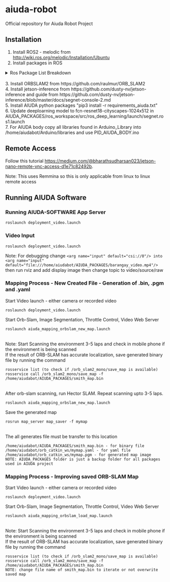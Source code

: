 # aiuda-robot
Official repository for Aiuda Robot Project

## Installation
1. Install ROS2 - melodic from http://wiki.ros.org/melodic/Installation/Ubuntu
2. Install packages in ROS
<details>
<summary>Ros Package List Breakdown</summary>
<br>ORB_SLAM2 /opt/ros/melodic/share/ORB_SLAM2
<br>actionlib /opt/ros/melodic/share/actionlib
<br>actionlib_msgs /opt/ros/melodic/share/actionlib_msgs
<br>actionlib_tutorials /opt/ros/melodic/share/actionlib_tutorials
<br>aiuda_body_serial /home/aiudabot/AIUDA_PACKAGES/arduino_body_serial/src/aiuda_body_serial
<br>aiuda_throttle_package /home/aiudabot/AIUDA_PACKAGES/opencv_ros_package/src/aiuda_throttle_package
<br>aiudastarter /home/aiudabot/AIUDA_PACKAGES/AIUDA_STARTER/src/aiudastarter
<br>amcl /opt/ros/melodic/share/amcl
<br>angles /opt/ros/melodic/share/angles
<br>async_web_server_cpp /opt/ros/melodic/share/async_web_server_cpp
<br>base_local_planner /opt/ros/melodic/share/base_local_planner
<br>bond /opt/ros/melodic/share/bond
<br>bondcpp /opt/ros/melodic/share/bondcpp
<br>bondpy /opt/ros/melodic/share/bondpy
<br>camera_calibration /opt/ros/melodic/share/camera_calibration
<br>camera_calibration_parsers /opt/ros/melodic/share/camera_calibration_parsers
<br>camera_info_manager /opt/ros/melodic/share/camera_info_manager
<br>carrot_planner /opt/ros/melodic/share/carrot_planner
<br>catkin /opt/ros/melodic/share/catkin
<br>class_loader /opt/ros/melodic/share/class_loader
<br>clear_costmap_recovery /opt/ros/melodic/share/clear_costmap_recovery
<br>clock_relay /opt/ros/melodic/share/clock_relay
<br>cmake_modules /opt/ros/melodic/share/cmake_modules
<br>compressed_depth_image_transport /opt/ros/melodic/share/compressed_depth_image_transport
<br>compressed_image_transport /opt/ros/melodic/share/compressed_image_transport
<br>control_msgs /opt/ros/melodic/share/control_msgs
<br>control_toolbox /opt/ros/melodic/share/control_toolbox
<br>controller_interface /opt/ros/melodic/share/controller_interface
<br>controller_manager /opt/ros/melodic/share/controller_manager
<br>controller_manager_msgs /opt/ros/melodic/share/controller_manager_msgs
<br>costmap_2d /opt/ros/melodic/share/costmap_2d
<br>cpp_common /opt/ros/melodic/share/cpp_common
<br>cv_bridge /opt/ros/melodic/share/cv_bridge
<br>depth_image_proc /opt/ros/melodic/share/depth_image_proc
<br>diagnostic_aggregator /opt/ros/melodic/share/diagnostic_aggregator
<br>diagnostic_analysis /opt/ros/melodic/share/diagnostic_analysis
<br>diagnostic_common_diagnostics /opt/ros/melodic/share/diagnostic_common_diagnostics
<br>diagnostic_msgs /opt/ros/melodic/share/diagnostic_msgs
<br>diagnostic_updater /opt/ros/melodic/share/diagnostic_updater
<br>diff_drive_controller /opt/ros/melodic/share/diff_drive_controller
<br>dwa_local_planner /opt/ros/melodic/share/dwa_local_planner
<br>dynamic_reconfigure /opt/ros/melodic/share/dynamic_reconfigure
<br>eigen_conversions /opt/ros/melodic/share/eigen_conversions
<br>fake_localization /opt/ros/melodic/share/fake_localization
<br>filters /opt/ros/melodic/share/filters
<br>forward_command_controller /opt/ros/melodic/share/forward_command_controller
<br>gazebo_dev /opt/ros/melodic/share/gazebo_dev
<br>gazebo_msgs /opt/ros/melodic/share/gazebo_msgs
<br>gazebo_plugins /opt/ros/melodic/share/gazebo_plugins
<br>gazebo_ros /opt/ros/melodic/share/gazebo_ros
<br>gazebo_ros_control /opt/ros/melodic/share/gazebo_ros_control
<br>gencpp /opt/ros/melodic/share/gencpp
<br>geneus /opt/ros/melodic/share/geneus
<br>genlisp /opt/ros/melodic/share/genlisp
<br>genmsg /opt/ros/melodic/share/genmsg
<br>gennodejs /opt/ros/melodic/share/gennodejs
<br>genpy /opt/ros/melodic/share/genpy
<br>geographic_msgs /opt/ros/melodic/share/geographic_msgs
<br>geometry_msgs /opt/ros/melodic/share/geometry_msgs
<br>gl_dependency /opt/ros/melodic/share/gl_dependency
<br>global_planner /opt/ros/melodic/share/global_planner
<br>gmapping /opt/ros/melodic/share/gmapping
<br>hardware_interface /opt/ros/melodic/share/hardware_interface
<br>hector_compressed_map_transport /home/aiudabot/AIUDA_PACKAGES/hector_slam_package/src/hector_slam/hector_compressed_map_transport
<br>hector_geotiff /home/aiudabot/AIUDA_PACKAGES/hector_slam_package/src/hector_slam/hector_geotiff
<br>hector_geotiff_launch /home/aiudabot/AIUDA_PACKAGES/hector_slam_package/src/hector_slam/hector_geotiff_launch
<br>hector_geotiff_plugins /home/aiudabot/AIUDA_PACKAGES/hector_slam_package/src/hector_slam/hector_geotiff_plugins
<br>hector_imu_attitude_to_tf /home/aiudabot/AIUDA_PACKAGES/hector_slam_package/src/hector_slam/hector_imu_attitude_to_tf
<br>hector_imu_tools /home/aiudabot/AIUDA_PACKAGES/hector_slam_package/src/hector_slam/hector_imu_tools
<br>hector_map_server /home/aiudabot/AIUDA_PACKAGES/hector_slam_package/src/hector_slam/hector_map_server
<br>hector_map_tools /home/aiudabot/AIUDA_PACKAGES/hector_slam_package/src/hector_slam/hector_map_tools
<br>hector_mapping /home/aiudabot/AIUDA_PACKAGES/hector_slam_package/src/hector_slam/hector_mapping
<br>hector_marker_drawing /home/aiudabot/AIUDA_PACKAGES/hector_slam_package/src/hector_slam/hector_marker_drawing
<br>hector_nav_msgs /home/aiudabot/AIUDA_PACKAGES/hector_slam_package/src/hector_slam/hector_nav_msgs
<br>hector_slam_launch /home/aiudabot/AIUDA_PACKAGES/hector_slam_package/src/hector_slam/hector_slam_launch
<br>hector_trajectory_server /home/aiudabot/AIUDA_PACKAGES/hector_slam_package/src/hector_slam/hector_trajectory_server
<br>husky_base /home/aiudabot/AIUDA_PACKAGES/husky_ros_package/src/husky/husky_base
<br>husky_bringup /home/aiudabot/AIUDA_PACKAGES/husky_ros_package/src/husky/husky_bringup
<br>husky_control /home/aiudabot/AIUDA_PACKAGES/husky_ros_package/src/husky/husky_control
<br>husky_description /home/aiudabot/AIUDA_PACKAGES/husky_ros_package/src/husky/husky_description
<br>husky_gazebo /home/aiudabot/AIUDA_PACKAGES/husky_ros_package/src/husky/husky_gazebo
<br>husky_msgs /home/aiudabot/AIUDA_PACKAGES/husky_ros_package/src/husky/husky_msgs
<br>husky_navigation /home/aiudabot/AIUDA_PACKAGES/husky_ros_package/src/husky/husky_navigation
<br>husky_viz /home/aiudabot/AIUDA_PACKAGES/husky_ros_package/src/husky/husky_viz
<br>image_geometry /opt/ros/melodic/share/image_geometry
<br>image_proc /opt/ros/melodic/share/image_proc
<br>image_publisher /opt/ros/melodic/share/image_publisher
<br>image_rotate /opt/ros/melodic/share/image_rotate
<br>image_transport /opt/ros/melodic/share/image_transport
<br>image_view /opt/ros/melodic/share/image_view
<br>imu_complementary_filter /opt/ros/melodic/share/imu_complementary_filter
<br>interactive_marker_tutorials /opt/ros/melodic/share/interactive_marker_tutorials
<br>interactive_marker_twist_server /opt/ros/melodic/share/interactive_marker_twist_server
<br>interactive_markers /opt/ros/melodic/share/interactive_markers
<br>joint_limits_interface /opt/ros/melodic/share/joint_limits_interface
<br>joint_state_controller /opt/ros/melodic/share/joint_state_controller
<br>joint_state_publisher /opt/ros/melodic/share/joint_state_publisher
<br>joint_state_publisher_gui /opt/ros/melodic/share/joint_state_publisher_gui
<br>joint_trajectory_controller /opt/ros/melodic/share/joint_trajectory_controller
<br>joy /opt/ros/melodic/share/joy
<br>kdl_conversions /opt/ros/melodic/share/kdl_conversions
<br>kdl_parser /opt/ros/melodic/share/kdl_parser
<br>kdl_parser_py /opt/ros/melodic/share/kdl_parser_py
<br>laser_assembler /opt/ros/melodic/share/laser_assembler
<br>laser_filters /opt/ros/melodic/share/laser_filters
<br>laser_geometry /opt/ros/melodic/share/laser_geometry
<br>librviz_tutorial /opt/ros/melodic/share/librviz_tutorial
<br>lms1xx /opt/ros/melodic/share/lms1xx
<br>map_msgs /opt/ros/melodic/share/map_msgs
<br>map_server /opt/ros/melodic/share/map_server
<br>master_discovery_fkie /opt/ros/melodic/share/master_discovery_fkie
<br>master_sync_fkie /opt/ros/melodic/share/master_sync_fkie
<br>media_export /opt/ros/melodic/share/media_export
<br>message_filters /opt/ros/melodic/share/message_filters
<br>message_generation /opt/ros/melodic/share/message_generation
<br>message_relay /opt/ros/melodic/share/message_relay
<br>message_runtime /opt/ros/melodic/share/message_runtime
<br>mk /opt/ros/melodic/share/mk
<br>move_base /opt/ros/melodic/share/move_base
<br>move_base_msgs /opt/ros/melodic/share/move_base_msgs
<br>move_slow_and_clear /opt/ros/melodic/share/move_slow_and_clear
<br>mpu_6050_driver /home/aiudabot/AIUDA_PACKAGES/mpu_ws/src/mpu_6050_driver
<br>multimaster_launch /opt/ros/melodic/share/multimaster_launch
<br>multimaster_msgs /opt/ros/melodic/share/multimaster_msgs
<br>multimaster_msgs_fkie /opt/ros/melodic/share/multimaster_msgs_fkie
<br>nav_core /opt/ros/melodic/share/nav_core
<br>nav_msgs /opt/ros/melodic/share/nav_msgs
<br>navfn /opt/ros/melodic/share/navfn
<br>nodelet /opt/ros/melodic/share/nodelet
<br>nodelet_topic_tools /opt/ros/melodic/share/nodelet_topic_tools
<br>nodelet_tutorial_math /opt/ros/melodic/share/nodelet_tutorial_math
<br>openslam_gmapping /opt/ros/melodic/share/openslam_gmapping
<br>orb_slam2_ros /home/aiudabot/orb_catkin_ws/src/orb_slam_2_ros
<br>orocos_kdl /opt/ros/melodic/share/orocos_kdl
<br>pcl_conversions /opt/ros/melodic/share/pcl_conversions
<br>pcl_msgs /opt/ros/melodic/share/pcl_msgs
<br>pcl_ros /opt/ros/melodic/share/pcl_ros
<br>pluginlib /opt/ros/melodic/share/pluginlib
<br>pluginlib_tutorials /opt/ros/melodic/share/pluginlib_tutorials
<br>pointcloud_to_laserscan /opt/ros/melodic/share/pointcloud_to_laserscan
<br>polled_camera /opt/ros/melodic/share/polled_camera
<br>position_controllers /opt/ros/melodic/share/position_controllers
<br>postal_goal_ros /home/aiudabot/AIUDA_PACKAGES/postal_goal_ws/src/postal_goal_ros
<br>python_orocos_kdl /opt/ros/melodic/share/python_orocos_kdl
<br>python_qt_binding /opt/ros/melodic/share/python_qt_binding
<br>qt_dotgraph /opt/ros/melodic/share/qt_dotgraph
<br>qt_gui /opt/ros/melodic/share/qt_gui
<br>qt_gui_cpp /opt/ros/melodic/share/qt_gui_cpp
<br>qt_gui_py_common /opt/ros/melodic/share/qt_gui_py_common
<br>qwt_dependency /opt/ros/melodic/share/qwt_dependency
<br>realsense2_description /opt/ros/melodic/share/realsense2_description
<br>realtime_tools /opt/ros/melodic/share/realtime_tools
<br>resource_retriever /opt/ros/melodic/share/resource_retriever
<br>robot_localization /opt/ros/melodic/share/robot_localization
<br>robot_setup_tf /home/aiudabot/tf_catkin_ws/src/robot_setup_tf
<br>robot_state_publisher /opt/ros/melodic/share/robot_state_publisher
<br>ros_deep_learning /home/aiudabot/AIUDA_PACKAGES/ros_workspace/src/ros_deep_learning
<br>ros_environment /opt/ros/melodic/share/ros_environment
<br>rosbag /opt/ros/melodic/share/rosbag
<br>rosbag_migration_rule /opt/ros/melodic/share/rosbag_migration_rule
<br>rosbag_storage /opt/ros/melodic/share/rosbag_storage
<br>rosbash /opt/ros/melodic/share/rosbash
<br>rosboost_cfg /opt/ros/melodic/share/rosboost_cfg
<br>rosbuild /opt/ros/melodic/share/rosbuild
<br>rosclean /opt/ros/melodic/share/rosclean
<br>rosconsole /opt/ros/melodic/share/rosconsole
<br>rosconsole_bridge /opt/ros/melodic/share/rosconsole_bridge
<br>roscpp /opt/ros/melodic/share/roscpp
<br>roscpp_serialization /opt/ros/melodic/share/roscpp_serialization
<br>roscpp_traits /opt/ros/melodic/share/roscpp_traits
<br>roscpp_tutorials /opt/ros/melodic/share/roscpp_tutorials
<br>roscreate /opt/ros/melodic/share/roscreate
<br>rosgraph /opt/ros/melodic/share/rosgraph
<br>rosgraph_msgs /opt/ros/melodic/share/rosgraph_msgs
<br>roslang /opt/ros/melodic/share/roslang
<br>roslaunch /opt/ros/melodic/share/roslaunch
<br>roslib /opt/ros/melodic/share/roslib
<br>roslint /opt/ros/melodic/share/roslint
<br>roslisp /opt/ros/melodic/share/roslisp
<br>roslz4 /opt/ros/melodic/share/roslz4
<br>rosmake /opt/ros/melodic/share/rosmake
<br>rosmaster /opt/ros/melodic/share/rosmaster
<br>rosmsg /opt/ros/melodic/share/rosmsg
<br>rosnode /opt/ros/melodic/share/rosnode
<br>rosout /opt/ros/melodic/share/rosout
<br>rospack /opt/ros/melodic/share/rospack
<br>rosparam /opt/ros/melodic/share/rosparam
<br>rospy /opt/ros/melodic/share/rospy
<br>rospy_tutorials /opt/ros/melodic/share/rospy_tutorials
<br>rosservice /opt/ros/melodic/share/rosservice
<br>rostest /opt/ros/melodic/share/rostest
<br>rostime /opt/ros/melodic/share/rostime
<br>rostopic /opt/ros/melodic/share/rostopic
<br>rosunit /opt/ros/melodic/share/rosunit
<br>roswtf /opt/ros/melodic/share/roswtf
<br>rotate_recovery /opt/ros/melodic/share/rotate_recovery
<br>rqt_action /opt/ros/melodic/share/rqt_action
<br>rqt_bag /opt/ros/melodic/share/rqt_bag
<br>rqt_bag_plugins /opt/ros/melodic/share/rqt_bag_plugins
<br>rqt_console /opt/ros/melodic/share/rqt_console
<br>rqt_dep /opt/ros/melodic/share/rqt_dep
<br>rqt_graph /opt/ros/melodic/share/rqt_graph
<br>rqt_gui /opt/ros/melodic/share/rqt_gui
<br>rqt_gui_cpp /opt/ros/melodic/share/rqt_gui_cpp
<br>rqt_gui_py /opt/ros/melodic/share/rqt_gui_py
<br>rqt_image_view /opt/ros/melodic/share/rqt_image_view
<br>rqt_launch /opt/ros/melodic/share/rqt_launch
<br>rqt_logger_level /opt/ros/melodic/share/rqt_logger_level
<br>rqt_moveit /opt/ros/melodic/share/rqt_moveit
<br>rqt_msg /opt/ros/melodic/share/rqt_msg
<br>rqt_nav_view /opt/ros/melodic/share/rqt_nav_view
<br>rqt_plot /opt/ros/melodic/share/rqt_plot
<br>rqt_pose_view /opt/ros/melodic/share/rqt_pose_view
<br>rqt_publisher /opt/ros/melodic/share/rqt_publisher
<br>rqt_py_common /opt/ros/melodic/share/rqt_py_common
<br>rqt_py_console /opt/ros/melodic/share/rqt_py_console
<br>rqt_reconfigure /opt/ros/melodic/share/rqt_reconfigure
<br>rqt_robot_dashboard /opt/ros/melodic/share/rqt_robot_dashboard
<br>rqt_robot_monitor /opt/ros/melodic/share/rqt_robot_monitor
<br>rqt_robot_steering /opt/ros/melodic/share/rqt_robot_steering
<br>rqt_runtime_monitor /opt/ros/melodic/share/rqt_runtime_monitor
<br>rqt_rviz /opt/ros/melodic/share/rqt_rviz
<br>rqt_service_caller /opt/ros/melodic/share/rqt_service_caller
<br>rqt_shell /opt/ros/melodic/share/rqt_shell
<br>rqt_srv /opt/ros/melodic/share/rqt_srv
<br>rqt_tf_tree /opt/ros/melodic/share/rqt_tf_tree
<br>rqt_top /opt/ros/melodic/share/rqt_top
<br>rqt_topic /opt/ros/melodic/share/rqt_topic
<br>rqt_web /opt/ros/melodic/share/rqt_web
<br>rviz /opt/ros/melodic/share/rviz
<br>rviz_imu_plugin /opt/ros/melodic/share/rviz_imu_plugin
<br>rviz_plugin_tutorials /opt/ros/melodic/share/rviz_plugin_tutorials
<br>rviz_python_tutorial /opt/ros/melodic/share/rviz_python_tutorial
<br>self_test /opt/ros/melodic/share/self_test
<br>sensor_msgs /opt/ros/melodic/share/sensor_msgs
<br>set_point /home/aiudabot/AIUDA_PACKAGES/pose_estimate_ws/src/set_point
<br>shape_msgs /opt/ros/melodic/share/shape_msgs
<br>smach /opt/ros/melodic/share/smach
<br>smach_msgs /opt/ros/melodic/share/smach_msgs
<br>smach_ros /opt/ros/melodic/share/smach_ros
<br>smclib /opt/ros/melodic/share/smclib
<br>stage /opt/ros/melodic/share/stage
<br>stage_ros /opt/ros/melodic/share/stage_ros
<br>std_msgs /opt/ros/melodic/share/std_msgs
<br>std_srvs /opt/ros/melodic/share/std_srvs
<br>stereo_image_proc /opt/ros/melodic/share/stereo_image_proc
<br>stereo_msgs /opt/ros/melodic/share/stereo_msgs
<br>teleop_twist_joy /opt/ros/melodic/share/teleop_twist_joy
<br>teleop_twist_keyboard /home/aiudabot/AIUDA_PACKAGES/teleop_catkin_ws/src/teleop_twist_keyboard
<br>tf /opt/ros/melodic/share/tf
<br>tf2 /opt/ros/melodic/share/tf2
<br>tf2_eigen /opt/ros/melodic/share/tf2_eigen
<br>tf2_geometry_msgs /opt/ros/melodic/share/tf2_geometry_msgs
<br>tf2_kdl /opt/ros/melodic/share/tf2_kdl
<br>tf2_msgs /opt/ros/melodic/share/tf2_msgs
<br>tf2_py /opt/ros/melodic/share/tf2_py
<br>tf2_relay /opt/ros/melodic/share/tf2_relay
<br>tf2_ros /opt/ros/melodic/share/tf2_ros
<br>tf2_sensor_msgs /opt/ros/melodic/share/tf2_sensor_msgs
<br>tf_conversions /opt/ros/melodic/share/tf_conversions
<br>theora_image_transport /opt/ros/melodic/share/theora_image_transport
<br>topic_tools /opt/ros/melodic/share/topic_tools
<br>trajectory_msgs /opt/ros/melodic/share/trajectory_msgs
<br>transmission_interface /opt/ros/melodic/share/transmission_interface
<br>turtle_actionlib /opt/ros/melodic/share/turtle_actionlib
<br>turtle_tf /opt/ros/melodic/share/turtle_tf
<br>turtle_tf2 /opt/ros/melodic/share/turtle_tf2
<br>turtlebot3_bringup /home/aiudabot/turtlebot_ws/src/turtlebot3/turtlebot3_bringup
<br>turtlebot3_description /home/aiudabot/turtlebot_ws/src/turtlebot3/turtlebot3_description
<br>turtlebot3_example /home/aiudabot/turtlebot_ws/src/turtlebot3/turtlebot3_example
<br>turtlebot3_fake /home/aiudabot/turtlebot_ws/src/turtlebot3_simulations/turtlebot3_fake
<br>turtlebot3_gazebo /home/aiudabot/turtlebot_ws/src/turtlebot3_simulations/turtlebot3_gazebo
<br>turtlebot3_msgs /home/aiudabot/turtlebot_ws/src/turtlebot3_msgs
<br>turtlebot3_navigation /home/aiudabot/turtlebot_ws/src/turtlebot3/turtlebot3_navigation
<br>turtlebot3_slam /home/aiudabot/turtlebot_ws/src/turtlebot3/turtlebot3_slam
<br>turtlebot3_teleop /home/aiudabot/turtlebot_ws/src/turtlebot3/turtlebot3_teleop
<br>turtlesim /opt/ros/melodic/share/turtlesim
<br>twist_mux /opt/ros/melodic/share/twist_mux
<br>twist_mux_msgs /opt/ros/melodic/share/twist_mux_msgs
<br>urdf /opt/ros/melodic/share/urdf
<br>urdf_parser_plugin /opt/ros/melodic/share/urdf_parser_plugin
<br>urdf_sim_tutorial /opt/ros/melodic/share/urdf_sim_tutorial
<br>urdf_tutorial /opt/ros/melodic/share/urdf_tutorial
<br>urdfdom_py /opt/ros/melodic/share/urdfdom_py
<br>uuid_msgs /opt/ros/melodic/share/uuid_msgs
<br>velodyne_description /opt/ros/melodic/share/velodyne_description
<br>video_stream_opencv /home/aiudabot/AIUDA_PACKAGES/video_stream_package/src/video_stream_opencv
<br>vision_msgs /opt/ros/melodic/share/vision_msgs
<br>visualization_marker_tutorials /opt/ros/melodic/share/visualization_marker_tutorials
<br>visualization_msgs /opt/ros/melodic/share/visualization_msgs
<br>voxel_grid /opt/ros/melodic/share/voxel_grid
<br>web_video_server /opt/ros/melodic/share/web_video_server
<br>webkit_dependency /opt/ros/melodic/share/webkit_dependency
<br>xacro /opt/ros/melodic/share/xacro
<br>xmlrpcpp /opt/ros/melodic/share/xmlrpcpp
</details>
<br> 3. Install ORBSLAM2 from  https://github.com/raulmur/ORB_SLAM2
<br> 4. Install jetson-inference from https://github.com/dusty-nv/jetson-inference and guide from https://github.com/dusty-nv/jetson-inference/blob/master/docs/segnet-console-2.md
<br> 5. Install AIUDA python packages "pip3 install -r requirements_aiuda.txt"
<br> 6. Update deeploarning model to fcn-resnet18-cityscapes-1024x512 in AIUDA_PACKAGES/ros_workspace/src/ros_deep_learning/launch/segnet.ros1.launch
<br> 7. For AIUDA body copy all libraries found in Arduino_Library into  /home/aiudabot/Arduino/libraries and use PID_AIUDA_BODY.ino 


## Remote Access
Follow this tutorial https://medium.com/@bharathsudharsan023/jetson-nano-remote-vnc-access-d1e71c82492b.

Note: This uses Remmina so this is only applicable from linux to linux remote access

## Running AIUDA Software
### Running AIUDA-SOFTWARE App Server
```
roslaunch deployment_video.launch
```

### Video Input
```
roslaunch deployment_video.launch
```
Note: 
For debugging change `<arg name="input" default="csi://0"/> into <arg name="input" default="file:///home/aiudabot/AIUDA_PACKAGES/barangay_video.mp4"/>` then run rviz and add display image then change topic to video/source/raw

### Mapping Process - New Created File - Generation of .bin, .pgm and .yaml
Start Video launch - either camera or recorded video
```
roslaunch deployment_video.launch
```
Start Orb-Slam, Image Segmentation, Throttle Control, Video Web Server
```
roslaunch aiuda_mapping_orbslam_new_map.launch
```
<br>Note: Start Scanning the environment 3-5 laps and check in mobile phone if the environment is being scanned 
<br> If the result of ORB-SLAM has accurate localization, save generated binary file by running the command
```
rosservice list (to check if /orb_slam2_mono/save_map is available)
rosservice call /orb_slam2_mono/save_map -f /home/aiudabot/AIUDA_PACKAGES/smith_map.bin
```
<br> After orb-slam scanning, run Hector SLAM. Repeat scanning upto 3-5 laps.
```
roslaunch aiuda_mapping_orbslam_new_map.launch
```
Save the generated map 
```
rosrun map_server map_saver -f mymap
```
<br> The all generates file must be transfer to this location
```
/home/aiudabot/AIUDA_PACKAGES/smith_map.bin - for binary file
/home/aiudabot/orb_catkin_ws/mymap.yaml - for yaml file
/home/aiudabot/orb_catkin_ws/mymap.pgm - for generated map image
NOTE: AIUDA_PACKAGES folder is just a backup folder for all packages used in AIUDA project
```

### Mapping Process -  Improving saved ORB-SLAM Map
Start Video launch - either camera or recorded video
```
roslaunch deployment_video.launch
```
Start Orb-Slam, Image Segmentation, Throttle Control, Video Web Server
```
roslaunch aiuda_mapping_orbslam_load_map.launch
```
<br>Note: Start Scanning the environment 3-5 laps and check in mobile phone if the environment is being scanned 
<br> If the result of ORB-SLAM has accurate localization, save generated binary file by running the command
```
rosservice list (to check if /orb_slam2_mono/save_map is available)
rosservice call /orb_slam2_mono/save_map -f /home/aiudabot/AIUDA_PACKAGES/smith_map.bin
NOTE: change file name of smith_map.bin to iterate or not overwrite saved map
```
